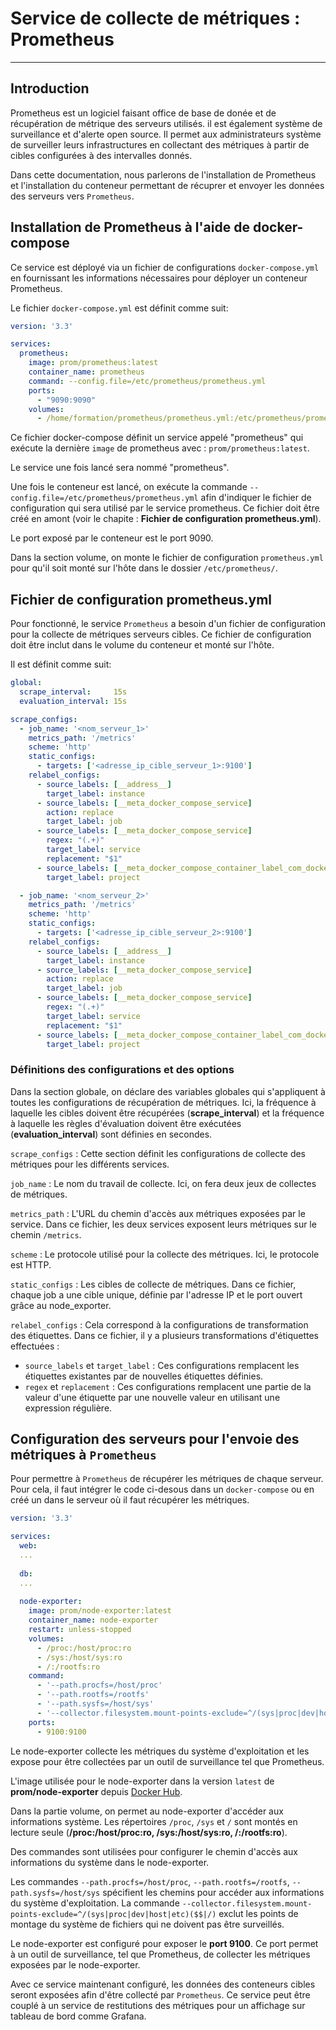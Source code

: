 # Service de collecte de métriques : Prometheus

---

## Introduction

Prometheus est un logiciel faisant office de base de donée et de récupération de métrique des serveurs utilisés. il est également système de surveillance et d'alerte open source.
Il permet aux administrateurs système de surveiller leurs infrastructures en collectant des métriques à partir de cibles configurées à des intervalles donnés.

Dans cette documentation, nous parlerons de l'installation de Prometheus et l'installation du conteneur permettant de récuprer et envoyer les données des serveurs vers `Prometheus`.

## Installation de Prometheus à l'aide de docker-compose

Ce service est déployé via un fichier de configurations `docker-compose.yml` en fournissant les informations nécessaires pour déployer un conteneur Prometheus.

Le fichier `docker-compose.yml` est définit comme suit:

```yml
version: '3.3'

services:
  prometheus:
    image: prom/prometheus:latest
    container_name: prometheus
    command: --config.file=/etc/prometheus/prometheus.yml
    ports:
      - "9090:9090"
    volumes:
      - /home/formation/prometheus/prometheus.yml:/etc/prometheus/prometheus.yml
```

Ce fichier docker-compose définit un service appelé "prometheus" qui exécute la dernière `image` de prometheus avec : `prom/prometheus:latest`. 

Le service une fois lancé sera nommé "prometheus".

Une fois le conteneur est lancé, on exécute la commande `--config.file=/etc/prometheus/prometheus.yml` afin d'indiquer le fichier de configuration qui sera utilisé par le service prometheus. Ce fichier doit être créé en amont (voir le chapite : **Fichier de configuration prometheus.yml**).

Le port exposé par le conteneur est le port 9090.

Dans la section volume, on monte le fichier de configuration `prometheus.yml` pour qu'il soit monté sur l'hôte dans le dossier `/etc/prometheus/`.

## Fichier de configuration prometheus.yml

Pour fonctionné, le service `Prometheus` a besoin d'un fichier de configuration pour la collecte de métriques serveurs cibles. Ce fichier de configuration doit être inclut dans le volume du conteneur et monté sur l'hôte.

Il est définit comme suit:

```yml
global:
  scrape_interval:     15s
  evaluation_interval: 15s

scrape_configs:
  - job_name: '<nom_serveur_1>'
    metrics_path: '/metrics'
    scheme: 'http'
    static_configs:
      - targets: ['<adresse_ip_cible_serveur_1>:9100']
    relabel_configs:
      - source_labels: [__address__]
        target_label: instance
      - source_labels: [__meta_docker_compose_service]
        action: replace
        target_label: job
      - source_labels: [__meta_docker_compose_service]
        regex: "(.+)"
        target_label: service
        replacement: "$1"
      - source_labels: [__meta_docker_compose_container_label_com_docker_compose_project]
        target_label: project

  - job_name: '<nom_serveur_2>'
    metrics_path: '/metrics'
    scheme: 'http'
    static_configs:
      - targets: ['<adresse_ip_cible_serveur_2>:9100']
    relabel_configs:
      - source_labels: [__address__]
        target_label: instance
      - source_labels: [__meta_docker_compose_service]
        action: replace
        target_label: job
      - source_labels: [__meta_docker_compose_service]
        regex: "(.+)"
        target_label: service
        replacement: "$1"
      - source_labels: [__meta_docker_compose_container_label_com_docker_compose_project]
        target_label: project
```

### Définitions des configurations et des options

Dans la section globale, on déclare des variables globales qui s'appliquent à toutes les configurations de récupération de métriques. Ici, la fréquence à laquelle les cibles doivent être récupérées (**scrape_interval**) et la fréquence à laquelle les règles d'évaluation doivent être exécutées (**evaluation_interval**) sont définies en secondes.

`scrape_configs` : Cette section définit les configurations de collecte des métriques pour les différents services.

`job_name` : Le nom du travail de collecte. Ici, on fera deux jeux de collectes de métriques.

`metrics_path` : L'URL du chemin d'accès aux métriques exposées par le service. Dans ce fichier, les deux services exposent leurs métriques sur le chemin `/metrics`.

`scheme` : Le protocole utilisé pour la collecte des métriques. Ici, le protocole est HTTP.

`static_configs` : Les cibles de collecte de métriques. Dans ce fichier, chaque job a une cible unique, définie par l'adresse IP et le port ouvert grâce au node_exporter.

`relabel_configs` : Cela correspond à la configurations de transformation des étiquettes. Dans ce fichier, il y a plusieurs transformations d'étiquettes effectuées :
- `source_labels` et `target_label` : Ces configurations remplacent les étiquettes existantes par de nouvelles étiquettes définies.
- `regex` et `replacement` : Ces configurations remplacent une partie de la valeur d'une étiquette par une nouvelle valeur en utilisant une expression régulière.

## Configuration des serveurs pour l'envoie des métriques à `Prometheus`

Pour permettre à `Prometheus` de récupérer les métriques de chaque serveur. Pour cela, il faut intégrer le code ci-desous dans un `docker-compose` ou en créé un dans le serveur où il faut récupérer les métriques.

```yml
version: '3.3'

services:
  web:
  ...
  
  db:
  ...
  
  node-exporter:
    image: prom/node-exporter:latest
    container_name: node-exporter
    restart: unless-stopped
    volumes:
      - /proc:/host/proc:ro
      - /sys:/host/sys:ro
      - /:/rootfs:ro
    command:
      - '--path.procfs=/host/proc'
      - '--path.rootfs=/rootfs'
      - '--path.sysfs=/host/sys'
      - '--collector.filesystem.mount-points-exclude=^/(sys|proc|dev|host|etc)($$|/)'
    ports:
      - 9100:9100
```

Le node-exporter collecte les métriques du système d'exploitation et les expose pour être collectées par un outil de surveillance tel que Prometheus.

L'image utilisée pour le node-exporter dans la version `latest` de **prom/node-exporter** depuis [Docker Hub](https://hub.docker.com/r/prom/node-exporter).

Dans la partie volume, on permet au node-exporter d'accéder aux informations système. Les répertoires `/proc`, `/sys` et `/` sont montés en lecture seule (**/proc:/host/proc:ro, /sys:/host/sys:ro, /:/rootfs:ro**).

Des commandes sont utilisées pour configurer le chemin d'accès aux informations du système dans le node-exporter.

Les commandes `--path.procfs=/host/proc`, `--path.rootfs=/rootfs`, `--path.sysfs=/host/sys` spécifient les chemins pour accéder aux informations du système d'exploitation. La commande `--collector.filesystem.mount-points-exclude=^/(sys|proc|dev|host|etc)($$|/)` exclut les points de montage du système de fichiers qui ne doivent pas être surveillés.

Le node-exporter est configuré pour exposer le **port 9100**. Ce port permet à un outil de surveillance, tel que Prometheus, de collecter les métriques exposées par le node-exporter.

Avec ce service maintenant configuré, les données des conteneurs cibles seront exposées afin d'être collecté par `Prometheus`.
Ce service peut être couplé à un service de restitutions des métriques pour un affichage sur tableau de bord comme Grafana.
